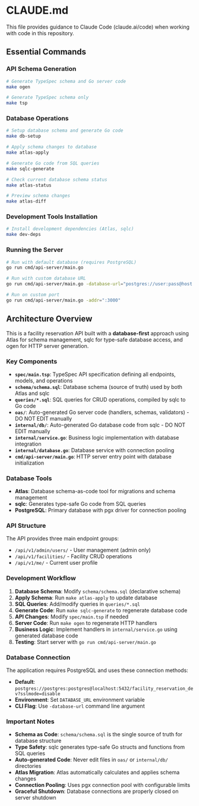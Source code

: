# CLAUDE.md

This file provides guidance to Claude Code (claude.ai/code) when working with code in this repository.

## Essential Commands

### API Schema Generation
```bash
# Generate TypeSpec schema and Go server code
make ogen

# Generate TypeSpec schema only
make tsp
```

### Database Operations
```bash
# Setup database schema and generate Go code
make db-setup

# Apply schema changes to database
make atlas-apply

# Generate Go code from SQL queries
make sqlc-generate

# Check current database schema status
make atlas-status

# Preview schema changes
make atlas-diff
```

### Development Tools Installation
```bash
# Install development dependencies (Atlas, sqlc)
make dev-deps
```

### Running the Server
```bash
# Run with default database (requires PostgreSQL)
go run cmd/api-server/main.go

# Run with custom database URL
go run cmd/api-server/main.go -database-url="postgres://user:pass@host:port/dbname"

# Run on custom port
go run cmd/api-server/main.go -addr=":3000"
```

## Architecture Overview

This is a facility reservation API built with a **database-first** approach using Atlas for schema management, sqlc for type-safe database access, and ogen for HTTP server generation.

### Key Components

- **`spec/main.tsp`**: TypeSpec API specification defining all endpoints, models, and operations
- **`schema/schema.sql`**: Database schema (source of truth) used by both Atlas and sqlc
- **`queries/*.sql`**: SQL queries for CRUD operations, compiled by sqlc to Go code
- **`oas/`**: Auto-generated Go server code (handlers, schemas, validators) - DO NOT EDIT manually
- **`internal/db/`**: Auto-generated Go database code from sqlc - DO NOT EDIT manually
- **`internal/service.go`**: Business logic implementation with database integration
- **`internal/database.go`**: Database service with connection pooling
- **`cmd/api-server/main.go`**: HTTP server entry point with database initialization

### Database Tools

- **Atlas**: Database schema-as-code tool for migrations and schema management
- **sqlc**: Generates type-safe Go code from SQL queries
- **PostgreSQL**: Primary database with pgx driver for connection pooling

### API Structure

The API provides three main endpoint groups:
- `/api/v1/admin/users/` - User management (admin only)
- `/api/v1/facilities/` - Facility CRUD operations 
- `/api/v1/me/` - Current user profile

### Development Workflow

1. **Database Schema**: Modify `schema/schema.sql` (declarative schema)
2. **Apply Schema**: Run `make atlas-apply` to update database
3. **SQL Queries**: Add/modify queries in `queries/*.sql`
4. **Generate Code**: Run `make sqlc-generate` to regenerate database code
5. **API Changes**: Modify `spec/main.tsp` if needed
6. **Server Code**: Run `make ogen` to regenerate HTTP handlers
7. **Business Logic**: Implement handlers in `internal/service.go` using generated database code
8. **Testing**: Start server with `go run cmd/api-server/main.go`

### Database Connection

The application requires PostgreSQL and uses these connection methods:
- **Default**: `postgres://postgres:postgres@localhost:5432/facility_reservation_dev?sslmode=disable`
- **Environment**: Set `DATABASE_URL` environment variable
- **CLI Flag**: Use `-database-url` command line argument

### Important Notes

- **Schema as Code**: `schema/schema.sql` is the single source of truth for database structure
- **Type Safety**: sqlc generates type-safe Go structs and functions from SQL queries
- **Auto-generated Code**: Never edit files in `oas/` or `internal/db/` directories
- **Atlas Migration**: Atlas automatically calculates and applies schema changes
- **Connection Pooling**: Uses pgx connection pool with configurable limits
- **Graceful Shutdown**: Database connections are properly closed on server shutdown
